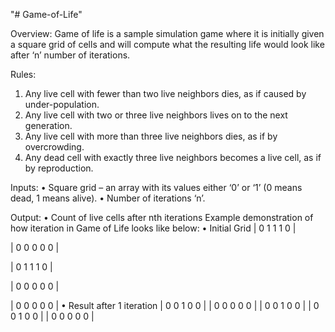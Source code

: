 "# Game-of-Life" 

Overview:
Game of life is a sample simulation game where it is initially given a square grid of cells and will compute what the resulting life would look like after ‘n’ number of iterations.

Rules:
1. Any live cell with fewer than two live neighbors dies, as if caused by under-population.
2. Any live cell with two or three live neighbors lives on to the next generation.
3. Any live cell with more than three live neighbors dies, as if by overcrowding.
4. Any dead cell with exactly three live neighbors becomes a live cell, as if by reproduction.

Inputs:
• Square grid – an array with its values either ‘0’ or ‘1’ (0 means dead, 1 means alive).
• Number of iterations ‘n’.

Output:
• Count of live cells after nth iterations Example demonstration of how iteration in Game of Life looks like below:
• Initial Grid
| 0 1 1 1 0 |

| 0 0 0 0 0 |

| 0 1 1 1 0 |

| 0 0 0 0 0 |

| 0 0 0 0 0 |
• Result after 1 iteration
| 0 0 1 0 0 |
| 0 0 0 0 0 |
| 0 0 1 0 0 |
| 0 0 1 0 0 |
| 0 0 0 0 0 |
